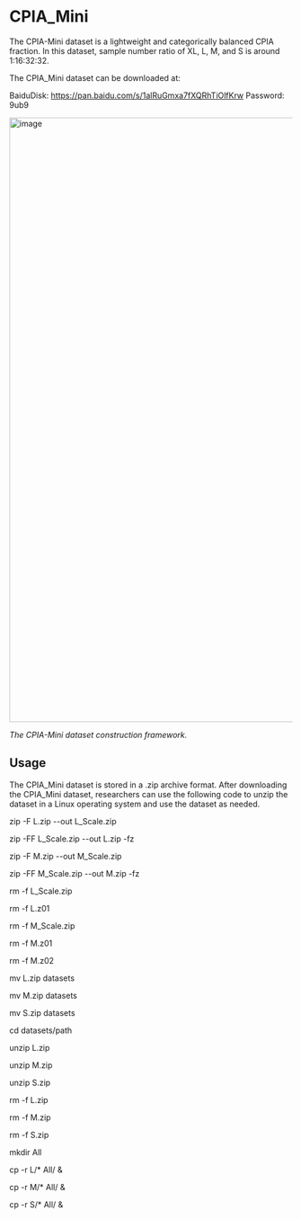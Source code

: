 # CPIA_Mini

The CPIA-Mini dataset is a lightweight and categorically balanced CPIA fraction. 
In this dataset, sample number ratio of XL, L, M, and S is around 1:16:32:32.

The CPIA_Mini dataset can be downloaded at:

BaiduDisk: https://pan.baidu.com/s/1alRuGmxa7fXQRhTiOlfKrw  Password: 9ub9

<img width="1076" alt="image" src="https://github.com/zhanglab2021/CPIA_Dataset/assets/91015667/b783e21c-c67e-4ceb-a1d8-e6b5294e7481">

*The CPIA-Mini dataset construction framework.*


## Usage

The CPIA_Mini dataset is stored in a .zip archive format. After downloading the CPIA_Mini dataset, researchers can use the following code to unzip the dataset in a Linux operating system and use the dataset as needed.

zip -F L.zip --out L_Scale.zip

zip -FF L_Scale.zip --out L.zip -fz

zip -F M.zip --out M_Scale.zip

zip -FF M_Scale.zip --out M.zip -fz


rm -f L_Scale.zip

rm -f L.z01

rm -f M_Scale.zip

rm -f M.z01

rm -f M.z02


mv L.zip datasets

mv M.zip datasets

mv S.zip datasets


cd datasets/path

unzip L.zip

unzip M.zip

unzip S.zip


rm -f L.zip

rm -f M.zip

rm -f S.zip


mkdir All

cp -r L/* All/ &

cp -r M/* All/ &

cp -r S/* All/ &
